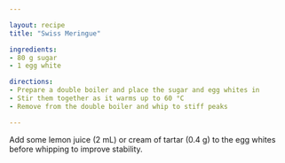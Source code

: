 ```yaml
---

layout: recipe
title: "Swiss Meringue"

ingredients:
- 80 g sugar
- 1 egg white

directions:
- Prepare a double boiler and place the sugar and egg whites in
- Stir them together as it warms up to 60 °C
- Remove from the double boiler and whip to stiff peaks

---
```


Add some lemon juice (2 mL) or cream of tartar (0.4 g) to the egg whites before whipping to improve stability.
